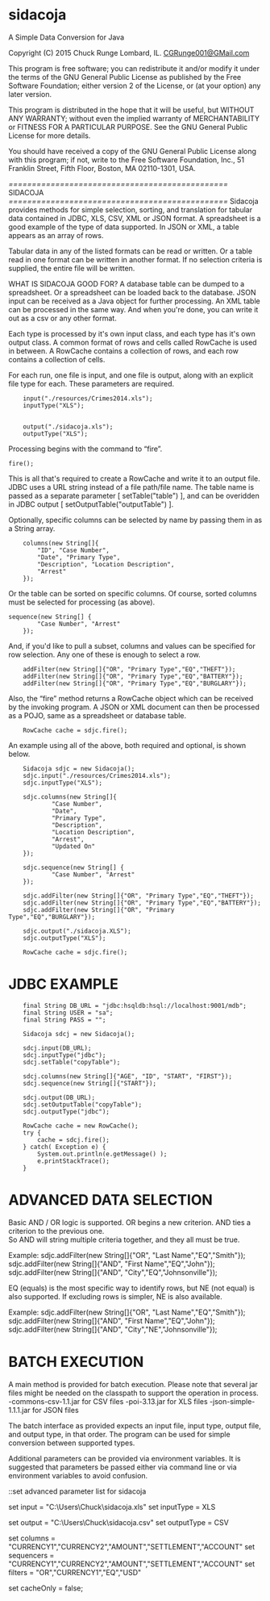 # sidacoja
A Simple Data Conversion for Java

Copyright (C) 2015  Chuck Runge
Lombard, IL.
CGRunge001@GMail.com

This program is free software; you can redistribute it and/or modify it under the terms of the GNU General Public License as published by the Free Software Foundation; either version 2 of the License, or (at your option) any later version.

This program is distributed in the hope that it will be useful, but WITHOUT ANY WARRANTY; without even the implied warranty of MERCHANTABILITY or FITNESS FOR A PARTICULAR PURPOSE.  See the GNU General Public License for more details.

You should have received a copy of the GNU General Public License along with this program; if not, write to the Free Software Foundation, Inc., 51 Franklin Street, Fifth Floor, Boston, MA  02110-1301, USA. 

*===============================================*
SIDACOJA
*===============================================*
Sidacoja provides methods for simple selection, sorting, and translation for tabular data contained in JDBC, XLS, CSV, XML or JSON format.  A spreadsheet is a good example of the type of data supported.  In JSON or XML, a table appears as an array of rows.
  
Tabular data in any of the listed formats can be read or written.  Or a table read in one format can be written in another format.  If no selection criteria is supplied, the entire file will be written.

WHAT IS SIDACOJA GOOD FOR?
A database table can be dumped to a spreadsheet.  Or a spreadsheet can be loaded back to the database.  JSON input can be received as a Java object for further processing.  An XML table can be processed in the same way.  And when you're done, you can write it out as a csv or any other format.  

Each type is processed by it's own input class, and each type has it's own output class.  A common format of rows and cells called RowCache is used in between.  A RowCache contains a collection of rows, and each row contains a collection of cells.

For each run, one file is input, and one file is output, along with an explicit file type for each.  These parameters are required.

    	input("./resources/Crimes2014.xls"); 
    	inputType("XLS");


    	output("./sidacoja.xls");
    	outputType("XLS");

Processing begins with the command to “fire”.

	fire();

This is all that's required to create a RowCache and write it to an output file.  JDBC uses a URL string instead of a file path/file name.  The table name is passed as a separate parameter [ setTable("table") ], and can be overidden in JDBC output [ setOutputTable("outputTable") ]. 

Optionally, specific columns can be selected by name by passing them in as a String array.

    	columns(new String[]{
			"ID", "Case Number",	
    		"Date", "Primary Type",	
    		"Description", "Location Description",	
    		"Arrest"
    	});

Or the table can be sorted on specific columns.  Of course, sorted columns must be selected for processing (as above). 

	sequence(new String[] {
    		"Case Number", "Arrest"
    	});

And, if you'd like to pull a subset, columns and values can be specified for row selection.  Any one of these is enough to select a row.

    	addFilter(new String[]{"OR", "Primary Type","EQ","THEFT"});
    	addFilter(new String[]{"OR", "Primary Type","EQ","BATTERY"});
    	addFilter(new String[]{"OR", "Primary Type","EQ","BURGLARY"});

Also, the “fire” method returns a RowCache object which can be received by the invoking program.  A JSON or XML document can then be processed as a POJO, same as a spreadsheet or database table.

    	RowCache cache = sdjc.fire();


An example using all of the above, both required and optional, is shown below.

    	Sidacoja sdjc = new Sidacoja();
    	sdjc.input("./resources/Crimes2014.xls"); 
    	sdjc.inputType("XLS");

    	sdjc.columns(new String[]{
    			"Case Number",	
    			"Date",	
    			"Primary Type",	
    			"Description",	
    			"Location Description",	
    			"Arrest",	
    			"Updated On"
    	});

    	sdjc.sequence(new String[] {
    			"Case Number", "Arrest"
    	});
    	
    	sdjc.addFilter(new String[]{"OR", "Primary Type","EQ","THEFT"});
    	sdjc.addFilter(new String[]{"OR", "Primary Type","EQ","BATTERY"});
    	sdjc.addFilter(new String[]{"OR", "Primary Type","EQ","BURGLARY"});
    	
    	sdjc.output("./sidacoja.XLS");
    	sdjc.outputType("XLS");
    	
    	RowCache cache = sdjc.fire();
		
		
JDBC EXAMPLE
============		

    	final String DB_URL = "jdbc:hsqldb:hsql://localhost:9001/mdb";
    	final String USER = "sa";
    	final String PASS = "";

    	Sidacoja sdcj = new Sidacoja();
		
		sdcj.input(DB_URL);
    	sdcj.inputType("jdbc");
    	sdcj.setTable("copyTable"); 
    	
    	sdcj.columns(new String[]{"AGE", "ID", "START", "FIRST"});
    	sdcj.sequence(new String[]{"START"});
    	    	
    	sdcj.output(DB_URL);
    	sdcj.setOutputTable("copyTable");
    	sdcj.outputType("jdbc");
    	    	
    	RowCache cache = new RowCache();
    	try {
    		cache = sdcj.fire();
    	} catch( Exception e) {
    		System.out.println(e.getMessage() );
    		e.printStackTrace();
    	}

		
ADVANCED DATA SELECTION
=======================

Basic AND / OR logic is supported.  OR begins a new criterion.  AND ties a criterion to the previous one.  
So AND will string multiple criteria together, and they all must be true.

Example:
    	sdjc.addFilter(new String[]{"OR", "Last Name","EQ","Smith"});
    	sdjc.addFilter(new String[]{"AND", "First Name","EQ","John"});
    	sdjc.addFilter(new String[]{"AND", "City","EQ","Johnsonville"});

EQ (equals) is the most specific way to identify rows, but NE (not equal) is also supported.  If excluding rows is simpler, NE is also available.

Example:
    	sdjc.addFilter(new String[]{"OR", "Last Name","EQ","Smith"});
    	sdjc.addFilter(new String[]{"AND", "First Name","EQ","John"});
    	sdjc.addFilter(new String[]{"AND", "City","NE","Johnsonville"});

		
BATCH EXECUTION
===============

A main method is provided for batch execution.  Please note that several jar files might be needed on the classpath to support the operation in process.
-commons-csv-1.1.jar for CSV files
-poi-3.13.jar for XLS files
-json-simple-1.1.1.jar for JSON files

The batch interface as provided expects an input file, input type, output file, and output type, in that order.  The program can be used for simple conversion between supported types.  

Additional parameters can be provided via environment variables.  It is suggested that parameters be passed either via command line or via environment variables to avoid confusion.

::set advanced parameter list for sidacoja

set input = "C:\\Users\\Chuck\\sidacoja.xls"
set inputType = XLS

set output = "C:\\Users\\Chuck\\sidacoja.csv"
set outputType = CSV

set columns = "CURRENCY1","CURRENCY2","AMOUNT","SETTLEMENT","ACCOUNT"
set sequencers = "CURRENCY1","CURRENCY2","AMOUNT","SETTLEMENT","ACCOUNT"
set filters = "OR","CURRENCY1","EQ","USD"

set cacheOnly = false;
